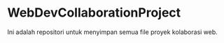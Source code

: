# WebDevCollaborationProject
Ini adalah repositori untuk menyimpan semua file proyek kolaborasi web.
